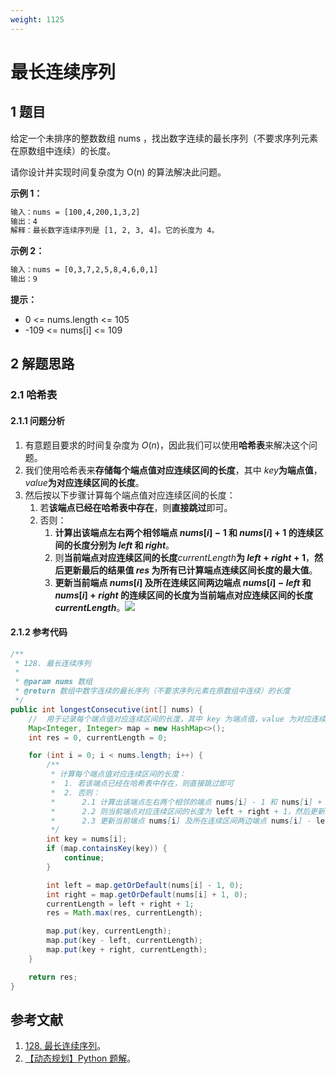 ```yaml
---
weight: 1125
---
```


# 最长连续序列

## 1 题目

给定一个未排序的整数数组 nums ，找出数字连续的最长序列（不要求序列元素在原数组中连续）的长度。

请你设计并实现时间复杂度为 O(n) 的算法解决此问题。

**示例 1：**

```txt
输入：nums = [100,4,200,1,3,2]
输出：4
解释：最长数字连续序列是 [1, 2, 3, 4]。它的长度为 4。
```

**示例 2：**

```txt
输入：nums = [0,3,7,2,5,8,4,6,0,1]
输出：9
```

**提示：**

* 0 <= nums.length <= 105
* -109 <= nums[i] <= 109

## 2 解题思路

### 2.1 哈希表

#### 2.1.1 问题分析

1. 有意题目要求的时间复杂度为 $O(n)$，因此我们可以使用**哈希表**来解决这个问题。
2. 我们使用哈希表来**存储每个端点值对应连续区间的长度**，其中 $key$**为端点值**，$value$**为对应连续区间的长度**。
3. 然后按以下步骤计算每个端点值对应连续区间的长度：
   1. 若**该端点已经在哈希表中存在**，则**直接跳过**即可。
   2. 否则：
      1. **计算出该端点左右两个相邻端点 $nums[i] - 1$ 和 $nums[i] + 1$ 的连续区间的长度分别为 $left$ 和 $right$**。
      2. 则**当前端点对应连续区间的长度**$currentLength$**为 $left + right + 1$**，**然后更新最后的结果值 $res$ 为所有已计算端点连续区间长度的最大值**。
      3. **更新当前端点 $nums[i]$ 及所在连续区间两边端点 $nums[i] - left$ 和 $nums[i] + right$ 的连续区间的长度为当前端点对应连续区间的长度 $currentLength$**。![](../../../media/202108/128-最长连续序列_1629723804.gif)

#### 2.1.2 参考代码

```java
/**
 * 128. 最长连续序列
 *
 * @param nums 数组
 * @return 数组中数字连续的最长序列（不要求序列元素在原数组中连续）的长度
 */
public int longestConsecutive(int[] nums) {
    //  用于记录每个端点值对应连续区间的长度，其中 key 为端点值，value 为对应连续区间的长度
    Map<Integer, Integer> map = new HashMap<>();
    int res = 0, currentLength = 0;

    for (int i = 0; i < nums.length; i++) {
        /**
         * 计算每个端点值对应连续区间的长度：
         *  1. 若该端点已经在哈希表中存在，则直接跳过即可
         *  2. 否则：
         *      2.1 计算出该端点左右两个相邻的端点 nums[i] - 1 和 nums[i] + 1 的连续区间的长度分别为 left 和 right
         *      2.2 则当前端点对应连续区间的长度为 left + right + 1，然后更新最后的结果值为所有已计算端点连续区间长度的最大值。
         *      2.3 更新当前端点 nums[i] 及所在连续区间两边端点 nums[i] - left 和 nums[i] + right 的连续区间的长度为当前端点对应连续区间的长度
         */
        int key = nums[i];
        if (map.containsKey(key)) {
            continue;
        }

        int left = map.getOrDefault(nums[i] - 1, 0);
        int right = map.getOrDefault(nums[i] + 1, 0);
        currentLength = left + right + 1;
        res = Math.max(res, currentLength);

        map.put(key, currentLength);
        map.put(key - left, currentLength);
        map.put(key + right, currentLength);
    }

    return res;
}
```

## 参考文献

1. [128. 最长连续序列](https://leetcode-cn.com/problems/longest-consecutive-sequence)。
2. [ 【动态规划】Python 题解](https://leetcode-cn.com/problems/longest-consecutive-sequence/solution/dong-tai-gui-hua-python-ti-jie-by-jalan)。
